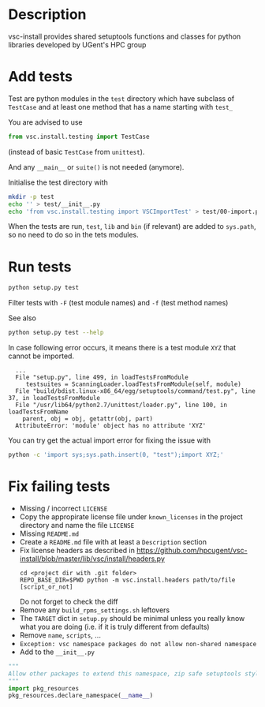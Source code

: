 Description
===========
vsc-install provides shared setuptools functions and classes for python libraries developed by UGent's HPC group

Add tests
=========

Test are python modules in the `test` directory which have subclass of `TestCase`
and at least one method that has a name starting with `test_`

You are advised to use
```python
from vsc.install.testing import TestCase
```
(instead of basic `TestCase` from `unittest`).

And any `__main__` or `suite()` is not needed (anymore).

Initialise the test directory with

```bash
mkdir -p test
echo '' > test/__init__.py
echo 'from vsc.install.testing import VSCImportTest' > test/00-import.py
```

When the tests are run, `test`, `lib` and `bin` (if relevant) are added to `sys.path`,
so no need to do so in the tets modules.

Run tests
=========

```bash
python setup.py test
```

Filter tests with `-F` (test module names) and `-f` (test method names)

See also
```bash
python setup.py test --help
```

In case following error occurs, it means there is a test module `XYZ` that cannot be imported.

```
  ...
  File "setup.py", line 499, in loadTestsFromModule
     testsuites = ScanningLoader.loadTestsFromModule(self, module)
  File "build/bdist.linux-x86_64/egg/setuptools/command/test.py", line 37, in loadTestsFromModule
  File "/usr/lib64/python2.7/unittest/loader.py", line 100, in loadTestsFromName
    parent, obj = obj, getattr(obj, part)
  AttributeError: 'module' object has no attribute 'XYZ'
```

You can try get the actual import error for fixing the issue with
```bash
python -c 'import sys;sys.path.insert(0, "test");import XYZ;'
```

Fix failing tests
=================

* Missing / incorrect `LICENSE`
 * Copy the appropirate license file under `known_licenses` in the project directory and name the file `LICENSE`
* Missing `README.md`
 * Create a `README.md` file with at least a `Description` section
* Fix license headers as described in https://github.com/hpcugent/vsc-install/blob/master/lib/vsc/install/headers.py
  ```
  cd <project dir with .git folder>
  REPO_BASE_DIR=$PWD python -m vsc.install.headers path/to/file [script_or_not]
  ```
  Do not forget to check the diff
* Remove any `build_rpms_settings.sh` leftovers
* The `TARGET` dict in `setup.py` should be minimal unless you really know what you are doing (i.e. if it is truly different from defaults)
 * Remove `name`, `scripts`, ...
* `Exception: vsc namespace packages do not allow non-shared namespace`
 * Add to the `__init__.py`
 ```python
 """
 Allow other packages to extend this namespace, zip safe setuptools style
 """
 import pkg_resources
 pkg_resources.declare_namespace(__name__)
 ```
